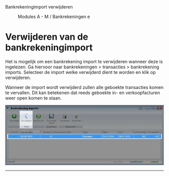 <properties>
	<page>
		<title>Bankrekeningimport verwijderen</title>
		<description>Bankrekeningimport verwijderen</description>
	</page>
	<menu>
		<position>Modules A - M / Bankrekeningen </position> 
		<title>Bankrekeningimport verwijderen</title>
		<sort>e</sort>
	</menu>
</properties>

# Verwijderen van de bankrekeningimport #

Het is mogelijk om een bankrekening import te verwijderen wanneer deze is ingelezen. Ga hiervoor naar bankrekeningen > transacties > bankrekening imports. Selecteer de import welke verwijderd dient te worden en klik op verwijderen.

<div class="info">
Wanneer de import wordt verwijderd zullen alle geboekte transacties komen te vervallen. Dit kan betekenen dat reeds geboekte in- en verkoopfacturen weer open komen te staan.

</div>

![Bankrekeningimport verwijderen](images/import-verwijderen.jpg)

----------